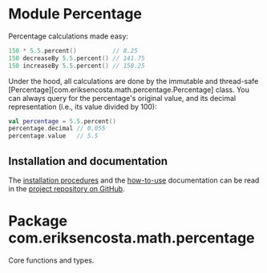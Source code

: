 # Module Percentage

Percentage calculations made easy:

```kotlin
150 * 5.5.percent()          // 8.25
150 decreaseBy 5.5.percent() // 141.75
150 increaseBy 5.5.percent() // 158.25
```

Under the hood, all calculations are done by the immutable and thread-safe
[Percentage][com.eriksencosta.math.percentage.Percentage] class. You can always query for the percentage's original
value, and its decimal representation (i.e., its value divided by 100):

```kotlin
val percentage = 5.5.percent()
percentage.decimal // 0.055
percentage.value   // 5.5
```

## Installation and documentation

The [installation procedures](https://github.com/eriksencosta/math-percentage#installation) and the
[how-to-use](https://github.com/eriksencosta/math-percentage#usage) documentation can be read in the
[project repository on GitHub](https://github.com/eriksencosta/math-percentage).

# Package com.eriksencosta.math.percentage

Core functions and types.
